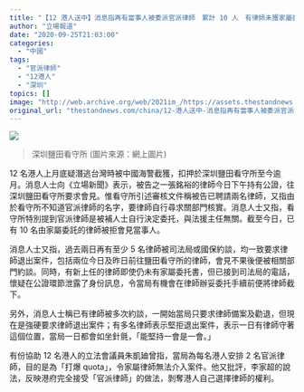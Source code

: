 ```yaml
---
title: "【12 港人送中】消息指再有當事人被委派官派律師　累計 10 人　有律師未獲家屬委托已被中國部門約談"
author: "立場報道"
date: "2020-09-25T21:03:00"
categories:
  - "中國"
tags:
  - "官派律師"
  - "12港人"
  - "深圳"
topics: []
image: "http://web.archive.org/web/2021im_/https://assets.thestandnews.com/media/photos/EhZn7FqWoAEG_u620copy_kHsXE_F3o8zrM.png"
original_url: "thestandnews.com/china/12-港人送中-消息指再有當事人被委派官派律師-累計-10-人-有律師未獲家屬委托已被中國部門約談"
---
```

![](http://web.archive.org/web/2021im_/https://assets.thestandnews.com/media/photos/EhZn7FqWoAEG_u620copy_kHsXE_F3o8zrM.png)
> 深圳鹽田看守所 (圖片來源：網上圖片)

12 名港人上月底疑潛逃台灣時被中國海警截獲，扣押於深圳鹽田看守所至今逾月。消息人士向《立場新聞》表示，被告之一張銘裕的律師今日下午持有公證，往深圳鹽田看守所要求會見。惟看守所引述審核文件稱被告已聘請兩名律師，又指由於看守所不知道官派律師的名字，要律師自行尋求關部門核實。消息人士又指，看守所特別提到官派律師是被補人士自行決定委托，與法援主任無關。截至今日，已有 10 名由家屬委託的律師被拒會見當事人。

消息人士又指，過去兩日再有至少 5 名律師被司法局或國保約談，均一致要求律師退出案件，包括兩位今日及昨日前往鹽田看守所的律師，會見不果後便被相關部門約談。同時，有新上任的律師即使仍未有家屬委托書，但已接到司法局的電話，懷疑在公證環節泄露了身份訊息，令當局有機會在律師辦妥委托手續前便將律師截下。

另外，消息人士稱已有律師被多次約談，一開始當局只要求律師備案及勸退，但現在是強硬要求律師退出案件；有多名律師表示堅拒退出案件，表示一日有律師守著這個位置，當局一日都會如坐針氈，「能堅持一會是一會。」

有份協助 12 名港人的立法會議員朱凱廸曾指，當局為每名港人安排 2 名官派律師，目的是為「打爆 quota」，令家屬律師無法介入案件。他又批評，李家超的說法，反映港府完全接受「官派律師」的做法，剝奪港人自己選擇律師的權利。